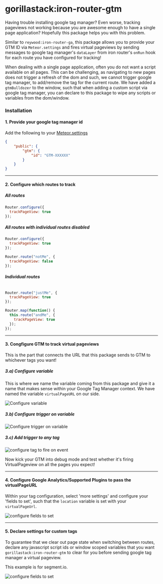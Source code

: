 # gorillastack:iron-router-gtm

Having trouble installing google tag manager?  Even worse, tracking pageviews not working because you are awesome enough to have a single page application?  Hopefully this package helps you with this problem.

Similar to `reywood:iron-router-ga`, this package allows you to provide your GTM ID via `Meteor.settings` and fires virtual pageviews by sending messages to google tag manager's `dataLayer` from iron router's `onRun` hook for each route you have configured for tracking!

When dealing with a single page application, often you do not want a script available on all pages.  This can be challenging, as navigating to new pages does not trigger a refresh of the dom and such, we cannot trigger google tag manager, to add/remove the tag for the current route.  We have added a `gtmBulldozer` to the window, such that when adding a custom script via google tag manager, you can declare to this package to wipe any scripts or variables from the dom/window.

### Installation

#### 1. Provide your google tag manager id

Add the following to your [Meteor.settings](http://docs.meteor.com/#/full/meteor_settings)

```json
{
    "public": {
        "gtm": {
            "id": "GTM-XXXXXX"
        }
    }
}
```
---

#### 2. Configure which routes to track

##### All routes

```javascript
Router.configure({
  trackPageView: true
});
```
##### All routes with individual routes disabled

```javascript
Router.configure({
  trackPageView: true
});

Router.route("notMe", {
  trackPageView: false
});
```
##### Individual routes

```javascript

Router.route("justMe", {
  trackPageView: true
});

Router.map(function() {
  this.route("andMe", {
    trackPageView: true
  });
});
```
---

#### 3. Congfigure GTM to track virtual pageviews

This is the part that connects the URL that this package sends to GTM to whichever tags you want!

##### 3.a) Configure variable

This is where we name the variable coming from this package and give it a name that makes sense within your Google Tag Manager context.  We have named the variable `virtualPageURL` on our side.

![Configure variable](https://s3-ap-southeast-2.amazonaws.com/gorillastack-random-public/configure_variable.png)

##### 3.b) Configure trigger on variable

![Configure trigger on variable](https://s3-ap-southeast-2.amazonaws.com/gorillastack-random-public/configure_trigger1.png)

##### 3.c) Add trigger to any tag

![configure tag to fire on event](https://s3-ap-southeast-2.amazonaws.com/gorillastack-random-public/configure_tag_to_fire_on_event.png)

Now kick your GTM into debug mode and test whether it's firing VirtualPageview on all the pages you expect!

---

#### 4. Configure Google Analytics/Supported Plugins to pass the virtualPageURL

Within your tag configuration, select 'more settings' and configure your 'fields to set', such that the `location` variable is set with your `virtualPageUrl`.

![configure fields to set](https://s3-ap-southeast-2.amazonaws.com/gorillastack-random-public/fields_to_set.png)

---

#### 5. Declare settings for custom tags

To guarantee that we clear out page state when switching between routes, declare any javascript script ids or window scoped variables that you want `gorillastack:iron-router-gtm` to clear for you before sending google tag manager a virtual pageview.

This example is for segment.io.

![configure fields to set](https://s3-ap-southeast-2.amazonaws.com/gorillastack-random-public/bulldozer.png)
